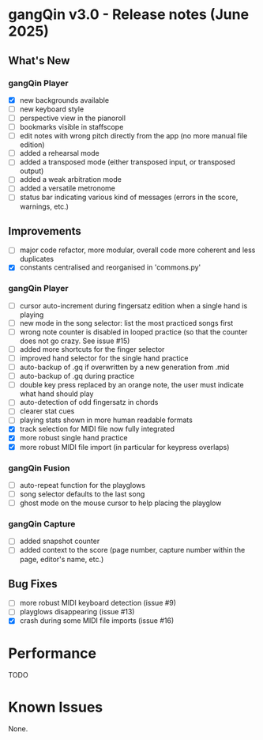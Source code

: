 # gangQin v3.0 - Release notes (June 2025)

## What's New
### gangQin Player
- [X] new backgrounds available
- [ ] new keyboard style
- [ ] perspective view in the pianoroll
- [ ] bookmarks visible in staffscope
- [ ] edit notes with wrong pitch directly from the app (no more manual file edition)
- [ ] added a rehearsal mode
- [ ] added a transposed mode (either transposed input, or transposed output)
- [ ] added a weak arbitration mode
- [ ] added a versatile metronome
- [ ] status bar indicating various kind of messages (errors in the score, warnings, etc.)

## Improvements
- [ ] major code refactor, more modular, overall code more coherent and less duplicates
- [X] constants centralised and reorganised in 'commons.py'

### gangQin Player
- [ ] cursor auto-increment during fingersatz edition when a single hand is playing
- [ ] new mode in the song selector: list the most practiced songs first
- [ ] wrong note counter is disabled in looped practice (so that the counter does not go crazy. See issue #15)
- [ ] added more shortcuts for the finger selector
- [ ] improved hand selector for the single hand practice
- [ ] auto-backup of .gq if overwritten by a new generation from .mid
- [ ] auto-backup of .gq during practice
- [ ] double key press replaced by an orange note, the user must indicate what hand should play
- [ ] auto-detection of odd fingersatz in chords
- [ ] clearer stat cues
- [ ] playing stats shown in more human readable formats
- [X] track selection for MIDI file now fully integrated
- [X] more robust single hand practice
- [X] more robust MIDI file import (in particular for keypress overlaps)

### gangQin Fusion
- [ ] auto-repeat function for the playglows
- [ ] song selector defaults to the last song
- [ ] ghost mode on the mouse cursor to help placing the playglow

### gangQin Capture
- [ ] added snapshot counter
- [ ] added context to the score (page number, capture number within the page, editor's name, etc.)

## Bug Fixes
- [ ] more robust MIDI keyboard detection (issue #9)
- [ ] playglows disappearing (issue #13)
- [X] crash during some MIDI file imports (issue #16)

# Performance
TODO

# Known Issues
None.
